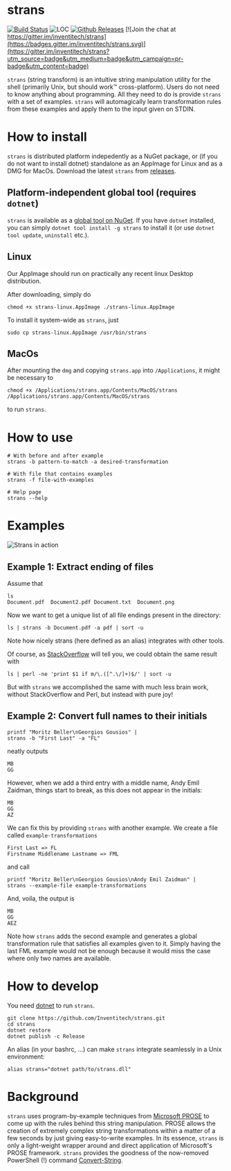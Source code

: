 strans
======

[![Build Status](https://travis-ci.com/Inventitech/strans.svg?token=1pPnTvKwseJq7cTLeeFE&branch=master)](https://travis-ci.com/Inventitech/strans)
![LOC](https://tokei.rs/b1/github/inventitech/strans)
[![Github Releases](https://img.shields.io/github/downloads/inventitech/strans/total.svg)](https://github.com/Inventitech/strans/releases)
[![Join the chat at https://gitter.im/inventitech/strans](https://badges.gitter.im/inventitech/strans.svg)](https://gitter.im/inventitech/strans?utm_source=badge&utm_medium=badge&utm_campaign=pr-badge&utm_content=badge)


`strans` (string transform) is an intuitive string manipulation
utility for the shell (primarily Unix, but should work™
cross-platform). Users do not need to know anything about
programming. All they need to do is provide `strans` with a set of
examples. `strans` will automagically learn transformation rules from
these examples and apply them to the input given on STDIN.

How to install
==============

`strans` is distributed platform indepedently as a NuGet package, or
(if you do not want to install dotnet) standalone as an AppImage for
Linux and as a DMG for MacOs.  Download the latest `strans` from
[releases](https://github.com/Inventitech/strans/releases).

## Platform-independent global tool (requires `dotnet`)

`strans` is available as a 
[global tool on NuGet](https://www.nuget.org/packages/strans). If you 
have `dotnet` installed, you can simply `dotnet tool install -g strans` 
to install it (or use `dotnet tool update`, `uninstall` etc.).

## Linux

Our AppImage should run on practically any recent linux Desktop
distribution.

After downloading, simply do

`
chmod +x strans-linux.AppImage
./strans-linux.AppImage
`

To install it system-wide as `strans`, just

`sudo cp strans-linux.AppImage /usr/bin/strans`

## MacOs
After mounting the `dmg` and copying `strans.app` into `/Applications`, it might be necessary to

```
chmod +x /Applications/strans.app/Contents/MacOS/strans
/Applications/strans.app/Contents/MacOS/strans
```
to run `strans`.
 

How to use
==========
```
# With before and after example
strans -b pattern-to-match -a desired-transformation

# With file that contains examples
strans -f file-with-examples

# Help page
strans --help
```

Examples
========
![Strans in action](https://github.com/Inventitech/strans/raw/master/strans.gif)

## Example 1: Extract ending of files

Assume that

```
ls
Document.pdf  Document2.pdf Document.txt  Document.png
```

Now we want to get a unique list of all file endings present in the directory:

```
ls | strans -b Document.pdf -a pdf | sort -u
```

Note how nicely strans (here defined as an alias) integrates with other tools.

Of course, as
[StackOverflow](https://stackoverflow.com/questions/1842254/how-can-i-find-all-of-the-distinct-file-extensions-in-a-folder-hierarchy)
will tell you, we could obtain the same result with

```
ls | perl -ne 'print $1 if m/\.([^.\/]+)$/' | sort -u 
```

But with `strans` we accomplished the same with much less brain work,
without StackOverflow and Perl, but instead with pure joy!

## Example 2: Convert full names to their initials

```
printf "Moritz Beller\nGeorgios Gousios" |
strans -b "First Last" -a "FL"
```

neatly outputs

```
MB
GG
```

However, when we add a third entry with a middle name, Andy Emil
Zaidman, things start to break, as this does not appear in the
initials:

```
MB
GG
AZ
```

We can fix this by providing `strans` with another example. We create
a file called `example-transformations`

```
First Last => FL
Firstname Middlename Lastname => FML
```

and call

```
printf "Moritz Beller\nGeorgios Gousios\nAndy Emil Zaidman" |
strans --example-file example-transformations
```

And, voila, the output is

```
MB
GG
AEZ
```

Note how `strans` adds the second example and generates a global
transformation rule that satisfies all examples given to it. Simply
having the last FML example would not be enough because it would miss
the case where only two names are available.

How to develop
==============

You need [dotnet](https://dotnet.microsoft.com/) to run `strans`.

```
git clone https://github.com/Inventitech/strans.git
cd strans
dotnet restore
dotnet publish -c Release
```

An alias (in your bashrc, ...) can make `strans` integrate seamlessly in
a Unix environment:

```
alias strans="dotnet path/to/strans.dll"
```


Background
==========

`strans` uses program-by-example techniques from [Microsoft
PROSE](https://microsoft.github.io/prose/) to come up with the rules
behind this string manipulation. PROSE allows the creation of
extremely complex string transformations within a matter of a few
seconds by just giving easy-to-write examples. In its essence,
`strans` is only a light-weight wrapper around and direct application
of Microsoft's PROSE framework. `strans` provides the goodness of the
now-removed PowerShell (!) command
[Convert-String](https://docs.microsoft.com/en-us/powershell/module/Microsoft.PowerShell.Utility/Convert-String?view=powershell-5.1).
